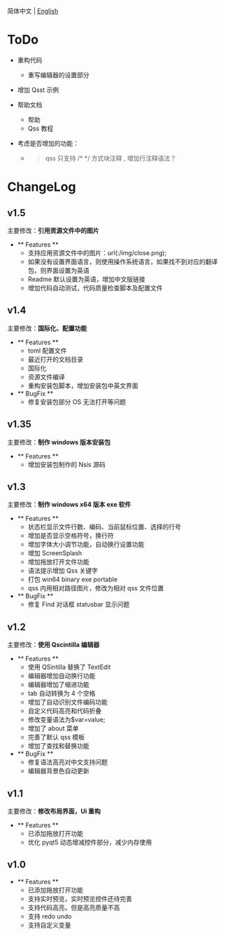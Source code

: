 简体中文 | [English](todo.md)

# ToDo

+ 重构代码
    - 重写编辑器的设置部分
+ 增加 Qsst 示例
+ 帮助文档
    - 帮助
    - Qss 教程

+ 考虑是否增加的功能：
    - > qss 只支持 /* */ 方式块注释 , 增加行注释语法？

# ChangeLog

## v1.5
主要修改：**引用资源文件中的图片**

+ ** Features **
    - 支持应用资源文件中的图片：url(:/img/close.png);
    - 如果没有设置界面语言，则使用操作系统语言，如果找不到对应的翻译包，则界面设置为英语
    - Readme 默认设置为英语，增加中文版链接
    - 增加代码自动测试，代码质量检查脚本及配置文件 


## v1.4
主要修改：**国际化、配置功能**

+ ** Features **
    - toml 配置文件
    - 最近打开的文档目录
    - 国际化
    - 资源文件编译
    - 重构安装包脚本，增加安装包中英文界面
+ ** BugFix **
    - 修复安装包部分 OS 无法打开等问题

## v1.35
主要修改：**制作 windows 版本安装包**

+ ** Features **
    - 增加安装包制作的 Nsis 源码

## v1.3
主要修改：**制作 windows x64 版本 exe 软件**

+ ** Features **
    - 状态栏显示文件行数、编码、当前鼠标位置、选择的行号
    - 增加是否显示空格符号，换行符
    - 增加字体大小调节功能，自动换行设置功能
    - 增加 ScreenSplash
    - 增加拖放打开文件功能
    - 语法提示增加 Qss 关键字
    - 打包 win64 binary exe portable
    - qss 内用相对路径图片，修改为相对 qss 文件位置
+ ** BugFix **
    - 修复 Find 对话框 statusbar 显示问题

## v1.2

主要修改：**使用 Qscintilla 编辑器**

+ ** Features **
    - 使用 QSintilla 替换了 TextEdit
    - 编辑器增加自动换行功能
    - 编辑器增加了缩进功能
    - tab 自动转换为 4 个空格
    - 增加了自动识别文件编码功能
    - 自定义代码高亮和代码折叠
    - 修改变量语法为$var=value;
    - 增加了 about 菜单
    - 完善了默认 qss 模板
    - 增加了查找和替换功能
+ ** BugFix **
    - 修复语法高亮对中文支持问题
    - 编辑器背景色自动更新

## v1.1
主要修改：**修改布局界面，Ui 重构**

+ ** Features **
    - 已添加拖放打开功能
    - 优化 pyqt5 动态增减控件部分，减少内存使用

## v1.0

+ ** Features **
    - 已添加拖放打开功能
    - 支持实时预览，实时预览控件还待完善
    - 支持代码高亮，但是高亮质量不高
    - 支持 redo undo
    - 支持自定义变量